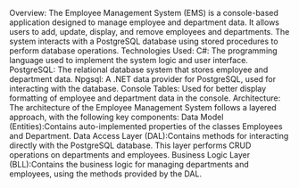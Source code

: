 Overview:
The Employee Management System (EMS) is a console-based application designed to manage employee and department data. 
It allows users to add, update, display, and remove employees and departments. 
The system interacts with a PostgreSQL database using stored procedures to perform database operations. 
Technologies Used:
C#: The programming language used to implement the system logic and user interface.
PostgreSQL: The relational database system that stores employee and department data.
Npgsql: A .NET data provider for PostgreSQL, used for interacting with the database.
Console Tables: Used for better display formatting of employee and department data in the console.
Architecture:
The architecture of the Employee Management System follows a layered approach, with the following key components:
Data Model (Entities):Contains auto-implemented properties of the classes Employees and Department.
Data Access Layer (DAL):Contains methods for interacting directly with the PostgreSQL database. This layer performs CRUD operations on departments and employees.
Business Logic Layer (BLL):Contains the business logic for managing departments and employees, using the methods provided by the DAL.
